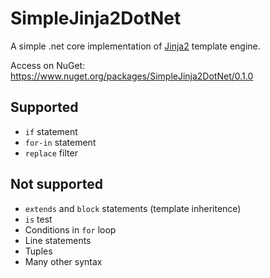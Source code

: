 # SimpleJinja2DotNet
A simple .net core implementation of [Jinja2](https://pypi.org/project/Jinja2/) template engine.

Access on NuGet: https://www.nuget.org/packages/SimpleJinja2DotNet/0.1.0

## Supported

- `if` statement
- `for-in` statement
- `replace` filter

## Not supported

- `extends` and `block` statements (template inheritence)
- `is` test
- Conditions in `for` loop
- Line statements
- Tuples
- Many other syntax